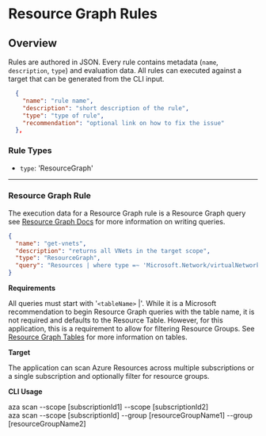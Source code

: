 # Resource Graph Rules

## Overview

Rules are authored in JSON. Every rule contains metadata (`name`, `description`, `type`) and evaluation data. All rules can executed against a target that can be generated from the CLI input.

```json
  {
    "name": "rule name",
    "description": "short description of the rule",
    "type": "type of rule",
    "recommendation": "optional link on how to fix the issue"
  },
```

### Rule Types

- `type`: 'ResourceGraph'
---

### Resource Graph Rule

The execution data for a Resource Graph rule is a Resource Graph query
see [Resource Graph Docs](https://docs.microsoft.com/en-us/azure/governance/resource-graph/) for more information on writing queries.

```json
{
  "name": "get-vnets",
  "description": "returns all VNets in the target scope",
  "type": "ResourceGraph",
  "query": "Resources | where type =~ 'Microsoft.Network/virtualNetworks'"
}
```

**Requirements**

All queries must start with '`<tableName>` |'. While it is a Microsoft recommendation to begin Resource Graph queries with the table name, it is not required and defaults to the Resource Table. However, for this application, this is a requirement to allow for filtering Resource Groups. See [Resource Graph Tables](https://docs.microsoft.com/en-us/azure/governance/resource-graph/concepts/query-language#resource-graph-tables) for more information on tables.

**Target**

The application can scan Azure Resources across multiple subscriptions or a single subscription and optionally filter for resource groups.

**CLI Usage**

aza scan --scope [subscriptionId1] --scope [subscriptionId2]  
aza scan --scope [subscriptionId] --group [resourceGroupName1] --group [resourceGroupName2]
